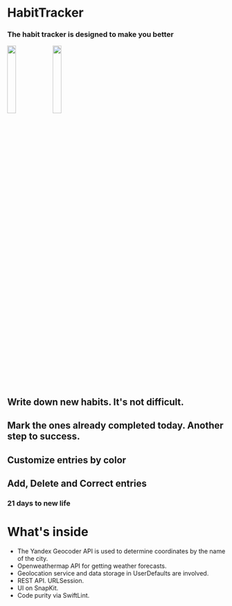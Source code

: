 # HabitTracker
### The habit tracker is designed to make you better

<img src="https://user-images.githubusercontent.com/81897699/189888288-35d4b154-05b6-4098-9e07-772958b9caa4.png" width=20% height=20%> <img src="https://user-images.githubusercontent.com/81897699/189889241-6f0def96-a31e-4930-9230-48aa39379d9b.png" width=20% height=20%> 

## Write down new habits. It's not difficult.


## Mark the ones already completed today. Another step to success.


## Customize entries by color

## Add, Delete and Correct entries

### 21 days to new life

# What's inside
- The Yandex Geocoder API is used to determine coordinates by the name of the city. 
- Openweathermap API for getting weather forecasts. 
- Geolocation service and data storage in UserDefaults are involved. 
- REST API. URLSession.
- UI on SnapKit.
- Code purity via SwiftLint.

